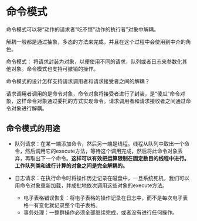 # 命令模式

命令模式可以将“动作的请求者”吃不惯“动作的执行者”对象中解耦。

解耦一般都是通过抽象，多态的方法来完成，并且在这个过程中会使用到中介的角色。



命令模式： 将请求封装为对象，以便使用不同的请求，队列或者日志来参数化其他对象。命令模式也支持可撤销的操作。



命令模式的设计怎样支持请求调用者和请求接受者之间的解耦？

请求调用者调用的是命令对象，命令对象将接受者进行了封装，是“傻瓜”命令对象，这样命令对象通过委托的方式实现命令。请求调用者和请求接收者之间通过命令对象进行解耦。



## 命令模式的用途

- 队列请求：在某一端添加命令，然后另一端是线程。线程从队列中取出一个命令，然后调用它的execute方法，等待这个调用完成，然后将此命令对象丢弃，再取出下一个命令。**这样可以有效把运算限制在固定数目的线程中进行。工作队列类和进行计算的对象之间是完全解耦的。**

- 日志请求：在执行命令时将操作历史记录在磁盘中，一旦系统死机，我们可以用命令对象重新加载，并成批地依次调用这些对象的execute方法。
  - 电子表格错误恢复：将电子表格的操作记录在日志中，而不是每次电子表格一有变化就记录整个电子表格。
  - 事务处理：一整群操作必须全部继续完成，或者没有进行任何操作。
